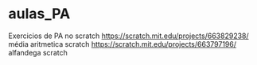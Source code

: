 # aulas_PA
Exercicios de PA no scratch
https://scratch.mit.edu/projects/663829238/ média aritmetica scratch
https://scratch.mit.edu/projects/663797196/ alfandega scratch
